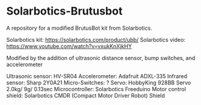 # Solarbotics-Brutusbot
A repository for a modified BrutusBot kit from Solarbotics. 

Solarbotics kit:    https://solarbotics.com/product/ubb/
Solarbotics video:  https://www.youtube.com/watch?v=vxukKnXjkHY

Modified by the addition of ultrasonic distance sensor, bump switches, and accelerometer

Ultrasonic sensor:      HV-SR04
Accelerometer:          Adafruit ADXL-335
Infrared sensor:        Sharp 2Y0A21
Micro-Switches:         ?
Servo:                  HobbyKing 928BB Servo 2.0kg/ 9g/ 0.13sec
Microcontroller:        Solarbotics Freeduino
Motor control shield:   Solarbotics CMDR (Compact Motor Driver Robot) Shield
